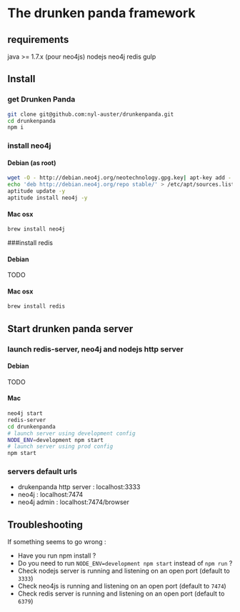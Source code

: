 # The drunken panda framework

## requirements

java >= 1.7.x (pour neo4js)
nodejs
neo4j
redis
gulp

## Install

### get Drunken Panda
```sh
git clone git@github.com:nyl-auster/drunkenpanda.git
cd drunkenpanda
npm i
```

### install neo4j 

#### Debian (as root)
```sh
wget -O - http://debian.neo4j.org/neotechnology.gpg.key| apt-key add -
echo 'deb http://debian.neo4j.org/repo stable/' > /etc/apt/sources.list.d/neo4j.list
aptitude update -y
aptitude install neo4j -y
```

#### Mac osx
```sh
brew install neo4j
```

###install redis

#### Debian

TODO

#### Mac osx

```sh
brew install redis
```
## Start drunken panda server

### launch redis-server, neo4j and nodejs http server

#### Debian

TODO

#### Mac
```sh
neo4j start
redis-server
cd drunkenpanda
# launch server using development config
NODE_ENV=development npm start
# launch server using prod config
npm start
```

### servers default urls

* drukenpanda http server : localhost:3333
* neo4j : localhost:7474
* neo4j admin : localhost:7474/browser

## Troubleshooting 

If something seems to go wrong :
* Have you run npm install ?
* Do you need to run `NODE_ENV=development npm start` instead of `npm run` ? 
* Check nodejs server is running and listening on an open port (default to `3333`)
* Check neo4js is running and listening on an open port (default to `7474`)
* Check redis server is running and listening on an open port (default to `6379`)

